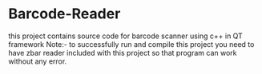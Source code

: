 # Barcode-Reader
this project contains source code for barcode scanner using c++ in QT framework
Note:-
to successfully run and compile this project you need to have zbar reader included with this project so that program can work without any error.
